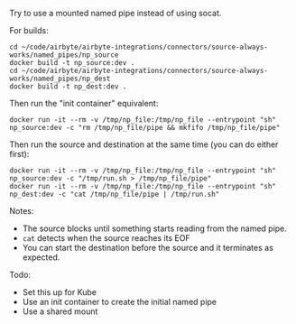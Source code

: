 Try to use a mounted named pipe instead of using socat.

For builds:
```
cd ~/code/airbyte/airbyte-integrations/connectors/source-always-works/named_pipes/np_source
docker build -t np_source:dev .
cd ~/code/airbyte/airbyte-integrations/connectors/source-always-works/named_pipes/np_dest
docker build -t np_dest:dev .
```

Then run the "init container" equivalent:
```
docker run -it --rm -v /tmp/np_file:/tmp/np_file --entrypoint "sh" np_source:dev -c "rm /tmp/np_file/pipe && mkfifo /tmp/np_file/pipe" 
```

Then run the source and destination at the same time (you can do either first):
```
docker run -it --rm -v /tmp/np_file:/tmp/np_file --entrypoint "sh" np_source:dev -c "/tmp/run.sh > /tmp/np_file/pipe" 
docker run -it --rm -v /tmp/np_file:/tmp/np_file --entrypoint "sh" np_dest:dev -c "cat /tmp/np_file/pipe | /tmp/run.sh"
```

Notes:
- The source blocks until something starts reading from the named pipe.
- `cat` detects when the source reaches its EOF
- You can start the destination before the source and it terminates as expected.

Todo:
- Set this up for Kube
- Use an init container to create the initial named pipe
- Use a shared mount
